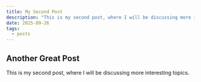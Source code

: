 ```yaml
---
title: My Second Post
description: "This is my second post, where I will be discussing more interesting topics."
date: 2025-09-26
tags:
  - posts
---
```


## Another Great Post

This is my second post, where I will be discussing more interesting topics.